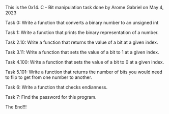 This is the 0x14. C - Bit manipulation task done by Arome Gabriel on May 4, 2023

Task 0: Write a function that converts a binary number to an unsigned int

Task 1: Write a function that prints the binary representation of a number.

Task 2.10: Write a function that returns the value of a bit at a given index.

Task 3.11: Write a function that sets the value of a bit to 1 at a given index.

Task 4.100: Write a function that sets the value of a bit to 0 at a given index.

Task 5.101: Write a function that returns the number of bits you would need to flip to get from one number to another.

Task 6: Write a function that checks endianness.

Task 7: Find the password for this program.


The End!!!
